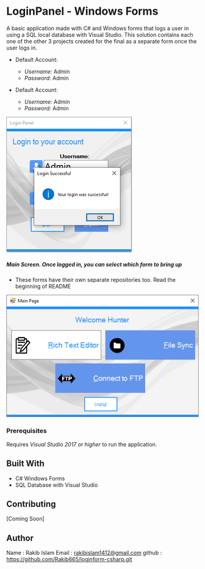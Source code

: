 # LoginPanel - Windows Forms

A basic application made with C# and Windows forms that logs a user in using a SQL local database
with Visual Studio. This solution contains each one of the other 3 projects created for the final 
as a separate form once the user logs in.  


* Default Account:
  * *Username:* Admin
  * *Password:* Admin

* Default Account:
  * *Username:* Admin
  * *Password:* Admin

![Image of Program](README_Images/AppEx2.png)

##### Main Screen. Once logged in, you can select which form to bring up 

* These forms have their own separate repositories too. Read the beginning of README

![Image of Program](README_Images/AppEx3.png)

### Prerequisites

Requires *Visual Studio 2017 or higher* to run the application.

## Built With

* C# Windows Forms
* SQL Database with Visual Studio

## Contributing

[Coming Soon]

## Author

Name 	: Rakib Islam 
Email	: rakibislam1412@gmail.com
github	: https://github.com/Rakib665/loginform-csharp.git




